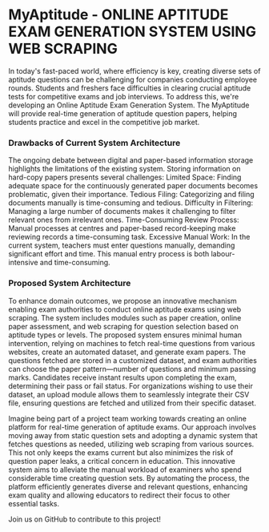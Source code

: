 # MyAptitude - ONLINE APTITUDE EXAM GENERATION SYSTEM USING WEB SCRAPING

In today's fast-paced world, where efficiency is key, creating diverse sets of aptitude questions can be challenging for companies conducting employee rounds. Students and freshers face difficulties in clearing crucial aptitude tests for competitive exams and job interviews. To address this, we're developing an Online Aptitude Exam Generation System. The MyAptitude will provide real-time generation of aptitude question papers, helping students practice and excel in the competitive job market.

### Drawbacks of Current System Architecture
The ongoing debate between digital and paper-based information storage highlights the limitations of the existing system. Storing information on hard-copy papers presents several challenges:
Limited Space: Finding adequate space for the continuously generated paper documents becomes problematic, given their importance.
Tedious Filing: Categorizing and filing documents manually is time-consuming and tedious.
Difficulty in Filtering: Managing a large number of documents makes it challenging to filter relevant ones from irrelevant ones.
Time-Consuming Review Process: Manual processes at centres and paper-based record-keeping make reviewing records a time-consuming task.
Excessive Manual Work: In the current system, teachers must enter questions manually, demanding significant effort and time. This manual entry process is both labour-intensive and time-consuming.

### Proposed System Architecture
To enhance domain outcomes, we propose an innovative mechanism enabling exam authorities to conduct online aptitude exams using web scraping. The system includes modules such as paper creation, online paper assessment, and web scraping for question selection based on aptitude types or levels. 
The proposed system ensures minimal human intervention, relying on machines to fetch real-time questions from various websites, create an automated dataset, and generate exam papers. The questions fetched are stored in a customized dataset, and exam authorities can choose the paper pattern—number of questions and minimum passing marks. Candidates receive instant results upon completing the exam, determining their pass or fail status. For organizations wishing to use their dataset, an upload module allows them to seamlessly integrate their CSV file, ensuring questions are fetched and utilized from their specific dataset.

Imagine being part of a project team working towards creating an online platform for real-time generation of aptitude exams. Our approach involves moving away from static question sets and adopting a dynamic system that fetches questions as needed, utilizing web scraping from various sources. This not only keeps the exams current but also minimizes the risk of question paper leaks, a critical concern in education. This innovative system aims to alleviate the manual workload of examiners who spend considerable time creating question sets. By automating the process, the platform efficiently generates diverse and relevant questions, enhancing exam quality and allowing educators to redirect their focus to other essential tasks. 

Join us on GitHub to contribute to this project!





